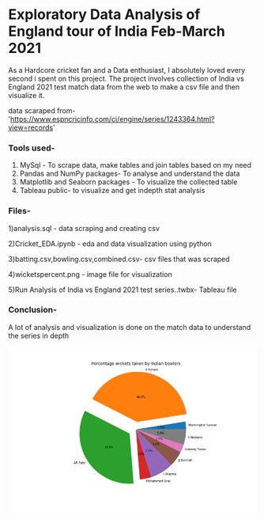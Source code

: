 # Exploratory Data Analysis of England tour of India Feb-March 2021   
  As a Hardcore cricket fan and a Data enthusiast, I absolutely loved every second i spent on this project. The project involves collection of India vs England 2021 test match data from the web to make a csv file and then visualize it.

data scaraped from- 'https://www.espncricinfo.com/ci/engine/series/1243364.html?view=records'

### Tools used-
1) MySql - To scrape data, make tables and join tables based on my need
2) Pandas and NumPy packages- To analyse and understand the data
3) Matplotlib and Seaborn packages - To visualize the collected table
4) Tableau public- to visualize and get indepth stat analysis

### Files- 
1)analysis.sql - data scraping and creating csv

2)Cricket_EDA.ipynb - eda and data visualization using python

3)batting.csv,bowling.csv,combined.csv- csv files that was scraped

4)wicketspercent.png - image file for visualization

5)Run Analysis of India vs England 2021 test series..twbx- Tableau file

### Conclusion-
A lot of analysis and visualization is done on the match data to understand the series in depth

![Wicket percentage for India](wicketspercent.png)
